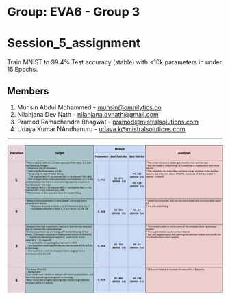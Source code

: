 # Group: EVA6 - Group 3
# Session_5_assignment
Train MNIST to 99.4% Test accuracy (stable) with &lt;10k parameters in under 15 Epochs.


## Members
1. Muhsin Abdul Mohammed - muhsin@omnilytics.co 
2. Nilanjana Dev Nath - nilanjana.dvnath@gmail.com
3. Pramod Ramachandra Bhagwat - pramod@mistralsolutions.com
4. Udaya Kumar NAndhanuru - udaya.k@mistralsolutions.com
------

![Summary of Training Progress](https://github.com/askmuhsin/Session_5_assignment/blob/main/resources/summary_2.png)
